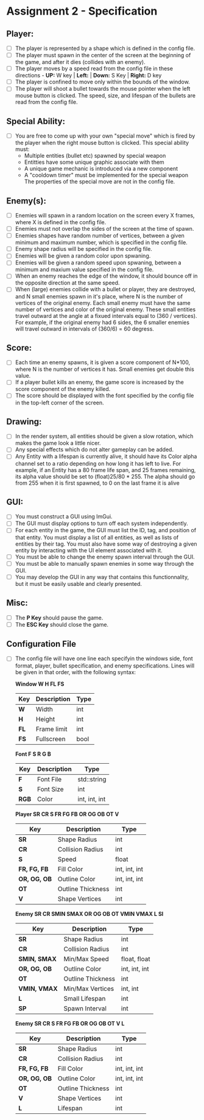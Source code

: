 # Assignment 2 - Specification

## Player:
- [ ] The player is represented by a shape which is defined in the config file.
- [ ] The player must spawn in the center of the screen at the beginning of the game, and after it dies (collides with an enemy).
- [ ] The player moves by a speed read from the config file in these directions - **UP:** W key | **Left:** | **Down:** S Key | **Right:** D key
- [ ] The player is confined to move only within the bounds of the window.
- [ ] The player will shoot a bullet towards the mouse pointer when the left mouse button is clicked. The speed, size, and lifespan of the bullets are read from the config file.

## Special Ability:
- [ ] You are free to come up with your own "special move" which is fired by the player when the right mouse button is clicked. This special ability must:
     - Multiple entities (bullet etc) spawned by special weapon
     - Entitties have some unique graphic associate with them
     - A unique game mechanic is introduced via a new component
     - A "cooldown timer" must be implemented for the special weapon
   The properties of the special move are not in the config file.

## Enemy(s):
- [ ] Enemies will spawn in a random location on the screen every X frames, where X is defined in the config file.
- [ ] Enemies must not overlap the sides of the screen at the time of spawn.
- [ ] Enemies shapes have random number of vertices, between a given minimum and maximum number, which is specified in the config file.
- [ ] Enemy shape radius will be specified in the config file.
- [ ] Enemies will be given a random color upon spwaning.
- [ ] Enemies will be given a random speed upon spwaning, between a minimum and maxium value specified in the config file.
- [ ] When an enemy reaches the edge of the window, it should bounce off in the opposite direction at the same speed.
- [ ] When (large) enemies collide with a bullet or player, they are destroyed, and N small enemies spawn in it's place, where N is the number of vertices of the original enemy.
     Each small enemy must have the same number of vertices and color of the original enemy. These small entities travel outward at the angle at a fixued intervals equal to 
     (360 / vertices). For example, if the original enemy had 6 sides, the 6 smaller enemies will travel outward in intervals of (360/6) = 60 degress.

## Score:
- [ ] Each time an enemy spawns, it is given a score component of N*100, where N is the number of vertices it has. Small enemies get double this value.
- [ ] If a player bullet kills an enemy, the game score is increased by the score component of the enemy killed.
- [ ] The score should be displayed with the font specified by the config file in the top-left corner of the screen.

## Drawing:
- [ ] In the render system, all entities should be given a slow rotation, which makes the game look a little nicer.
- [ ] Any special effects which do not alter gameplay can be added.
- [ ] Any Entity with a lifespan is currently alive, it should have its Color alpha channel set to a ratio depending on how long it has left to live.
     For example, if an Entity has a 80 frame life span, and 25 frames remaining, its alpha value should be set to (float)25/80 * 255. The alpha should go from 255 when it is first
     spawned, to 0 on the last frame it is alive

## GUI:
- [ ] You must construct a GUI using ImGui.
- [ ] The GUI must display options to turn off each system independently.
- [ ] For each entity in the game, the GUI must list the ID, tag, and position of that entity. You must display a list of all entities, as well as lists of entities by their tag.
     You must also have some way of destroying a given entity by interacting with the UI element associated with it.
- [ ] You must be able to change the enemy spawn interval through the GUI.
- [ ] You must be able to manually spawn enemies in some way through the GUI.
- [ ] You may develop the GUI in any way that contains this functionnality, but it must be easily usable and clearly presented.

## Misc:
- [ ] The **P Key** should pause the game.
- [ ] The **ESC Key** should close the game.

## Configuration File
- [ ] The config file will have one line each specifyin the windows side, font format, player, bullet specification, and enemy specifications.
     Lines will be given in that order, with the following syntax:

    **Window W H FL FS**

    | Key | Description | Type |
    | --- | ----------- | ---- |
    | **W** | Width | int |
    | **H** | Height| int |
    | **FL** | Frame limit | int |
    | **FS** | Fullscreen | bool |

    **Font F S R G B**

    | Key | Description | Type |
    | --- | ----------- | ---- |
    | **F** | Font File | std::string |
    | **S** | Font Size | int |
    | **RGB** | Color | int, int, int |

    **Player SR CR S FR FG FB OR OG OB OT V**

    | Key | Description | Type |
    | --- | ----------- | ---- |
    | **SR** | Shape Radius | int |
    | **CR** | Collision Radius | int |
    | **S** | Speed | float |
    | **FR, FG, FB** | Fill Color | int, int, int |
    | **OR, OG, OB** | Outline Color | int, int, int |
    | **OT** | Outline Thickness | int |
    | **V** | Shape Vertices | int |

    **Enemy SR CR SMIN SMAX OR OG OB OT VMIN VMAX L SI**

    | Key | Description | Type |
    | --- | ----------- | ---- |
    | **SR** | Shape Radius | int |
    | **CR** | Collision Radius | int |
    | **SMIN, SMAX** | Min/Max Speed | float, float |
    | **OR, OG, OB** | Outline Color | int, int, int |
    | **OT** | Outline Thickness | int |
    | **VMIN, VMAX** | Min/Max Vertices | int, int |
    | **L** | Small Lifespan | int |
    | **SP** | Spawn Interval | int |

    **Enemy SR CR S FR FG FB OR OG OB OT V L**

    | Key | Description | Type |
    | --- | ----------- | ---- |
    | **SR** | Shape Radius | int |
    | **CR** | Collision Radius | int |
    | **FR, FG, FB** | Fill Color | int, int, int |
    | **OR, OG, OB** | Outline Color | int, int, int |
    | **OT** | Outline Thickness | int |
    | **V** | Shape Vertices | int |
    | **L** | Lifespan | int |



